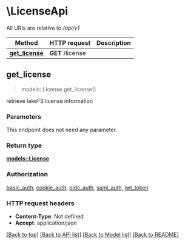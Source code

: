 # \LicenseApi

All URIs are relative to */api/v1*

Method | HTTP request | Description
------------- | ------------- | -------------
[**get_license**](LicenseApi.md#get_license) | **GET** /license | 



## get_license

> models::License get_license()


retrieve lakeFS license information

### Parameters

This endpoint does not need any parameter.

### Return type

[**models::License**](License.md)

### Authorization

[basic_auth](../README.md#basic_auth), [cookie_auth](../README.md#cookie_auth), [oidc_auth](../README.md#oidc_auth), [saml_auth](../README.md#saml_auth), [jwt_token](../README.md#jwt_token)

### HTTP request headers

- **Content-Type**: Not defined
- **Accept**: application/json

[[Back to top]](#) [[Back to API list]](../README.md#documentation-for-api-endpoints) [[Back to Model list]](../README.md#documentation-for-models) [[Back to README]](../README.md)

